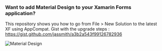 ### Want to add Material Design to your Xamarin Forms application? 

This repository shows you how to go from File > New Solution to the latest XF using AppCompat. Gist with the upgrade steps : https://gist.github.com/jassmith/a3b2a543f99126782936


![Material Design](https://raw.githubusercontent.com/paulpatarinski/XF_AppCompat/feature/UpgradeToAppCompat/Screenshots/MaterialDesign.png)
